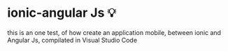 # ionic-angular Js 💡

this is an one test, of how create an application mobile, between ionic and Angular Js, compilated in Visual Studio Code 
